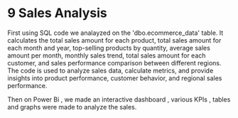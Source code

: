 # 9 Sales Analysis 

First using SQL code we analayzed  on the 'dbo.ecommerce_data' table. It calculates the total sales amount for each product, total sales amount for each month and year, top-selling products by quantity, average sales amount per month, monthly sales trend, total sales amount for each customer, and sales performance comparison between different regions. The code is used to analyze sales data, calculate metrics, and provide insights into product performance, customer behavior, and regional sales performance.

Then on Power Bi , we made an interactive dashboard , various KPIs , tables and graphs were made to analyze the sales.
